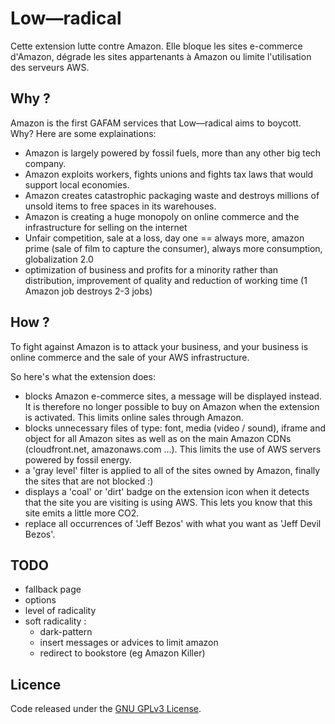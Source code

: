 # Low—radical

Cette extension lutte contre Amazon. Elle bloque les sites e-commerce d'Amazon, dégrade les sites appartenants à Amazon ou limite l'utilisation des serveurs AWS.

## Why ?

Amazon is the first GAFAM services that Low—radical aims to boycott. Why? Here are some explainations:

- Amazon is largely powered by fossil fuels, more than any other big tech company.
- Amazon exploits workers, fights unions and fights tax laws that would support local economies.
- Amazon creates catastrophic packaging waste and destroys millions of unsold items to free spaces in its warehouses.
- Amazon is creating a huge monopoly on online commerce and the infrastructure for selling on the internet
- Unfair competition, sale at a loss, day one == always more, amazon prime (sale of film to capture the consumer), always more consumption, globalization 2.0
- optimization of business and profits for a minority rather than distribution, improvement of quality and reduction of working time (1 Amazon job destroys 2-3 jobs)


## How ?

To fight against Amazon is to attack your business, and your business is online commerce and the sale of your AWS infrastructure.

So here's what the extension does:
- blocks Amazon e-commerce sites, a message will be displayed instead. It is therefore no longer possible to buy on Amazon when the extension is activated. This limits online sales through Amazon.
- blocks unnecessary files of type: font, media (video / sound), iframe and object for all Amazon sites as well as on the main Amazon CDNs (cloudfront.net, amazonaws.com ...). This limits the use of AWS servers powered by fossil energy.
- a 'gray level' filter is applied to all of the sites owned by Amazon, finally the sites that are not blocked :)
- displays a 'coal' or 'dirt' badge on the extension icon when it detects that the site you are visiting is using AWS. This lets you know that this site emits a little more CO2.
- replace all occurrences of 'Jeff Bezos' with what you want as 'Jeff Devil Bezos'.




## TODO
- fallback page
- options
- level of radicality
- soft radicality : 
    + dark-pattern
    + insert messages or advices to limit amazon 
    + redirect to bookstore (eg Amazon Killer)



## Licence

Code released under the [GNU GPLv3 License](LICENSE).
